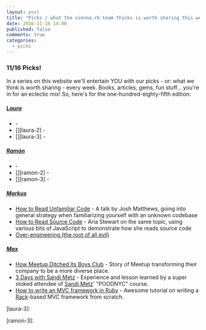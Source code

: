 ```yaml
---
layout: post
title: "Picks / what the vienna.rb team thinks is worth sharing this week"
date: 2016-11-16 14:00
published: false
comments: true
categories:
  - picks
---
```


### 11/16 Picks!

In a series on this website we'll entertain YOU with our picks - or: what we think is worth sharing - every week.
Books, articles, gems, fun stuff... you're in for an eclectic mix! So, here's for the one-hundred-eighty-fifth edition:


##### [Laura][laura]
- [][laura-1] -
- [][laura-2] -
- [][laura-3] -

##### [Ramón][ramon]
- [][ramon-1] -
- [][ramon-2] -
- [][ramon-3] -

##### [Markus][markus]
- [How to Read Unfamiliar Code][markus-1] - A talk by Josh Matthews, going into general strategy when familiarizing yourself with an unknown codebase
- [How to Read Source Code][markus-2] - Aria Stewart on the same topic, using various bits of JavaScript to demonstrate how she reads source code
- [Over-engineering (the root of all evil)][markus-3]

##### [Max][max]
- [How Meetup Ditched Its Boys Club][max-1] - Story of Meetup transforming their company to be a more diverse place.
- [3 Days with Sandi Metz][max-2] - Experience and lesson learned by a super stoked attendee of [Sandi Metz][sandi]' "POODNYC" course.
- [How to write an MVC framework in Ruby][max-3] - Awesome tutorial on writing a [Rack][rack]-based MVC framework from scratch.



[laura]: https://www.twitter.com/alicetragedy
[laura-1]:
[laura-2]:
[laura-3]:

[ramon]: https://twitter.com/senorhuidobro
[ramon-1]:
[ramon-2]:
[ramon-3]:

[markus]: https://twitter.com/nuclearsquid
[markus-1]: http://aredridel.dinhe.net/2015/03/29/how-to-read-source-code/
[markus-2]: https://www.joshmatthews.net/cusec16/unfamiliar.html
[markus-3]: http://c0de517e.blogspot.com/2016/10/over-engineering-root-of-all-evil.html

[max]: https://www.twitter.com/klappradla
[max-1]: https://backchannel.com/how-meetup-ditched-its-boys-club-4a3a3084e72f#.nsbs8qbk0
[max-2]: https://medium.com/@tonyta/3-days-with-sandi-metz-2b029554134f#.jm7paos91
[max-3]: https://mkdev.me/en/posts/how-to-write-an-mvc-framework-in-ruby
[sandi]: https://twitter.com/sandimetz
[rack]: http://rack.github.io/
